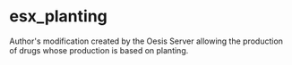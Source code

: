 # esx_planting
Author's modification created by the Oesis Server allowing the production of drugs whose production is based on planting.
